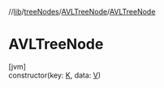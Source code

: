 //[lib](../../../Documentation)/[treeNodes](../index.md)/[AVLTreeNode](index.md)/[AVLTreeNode](-a-v-l-tree-node.md)

# AVLTreeNode

[jvm]\
constructor(key: [K](index.md), data: [V](index.md))
